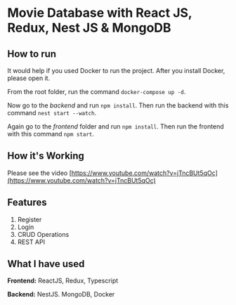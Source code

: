 # Movie Database with React JS, Redux, Nest JS & MongoDB
## How to run

It would help if you used Docker to run the project. After you install Docker, please open it.

From the root folder, run the command `docker-compose up -d`.

Now go to the *backend* and run `npm install`. Then run the backend with this command `nest start --watch`.

Again go to the *frontend* folder and run `npm install`. Then run the frontend with this command `npm start`.

## How it's Working
Please see the video [https://www.youtube.com/watch?v=jTncBUt5qOc](https://www.youtube.com/watch?v=jTncBUt5qOc)

## Features

1. Register
2. Login
3. CRUD Operations
4. REST API

## What I have used

**Frontend:** ReactJS, Redux, Typescript

**Backend:** NestJS. MongoDB, Docker
